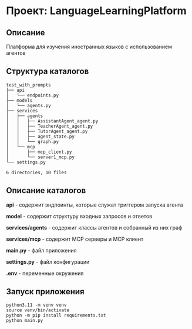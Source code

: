 # Проект: LanguageLearningPlatform

## Описание

Платформа для изучения иностранных языков с использованием агентов

## Структура каталогов
```
test_with_prompts
├── api
│   └── endpoints.py
├── models
│   └── agents.py
├── services
│   ├── agents
│   │   ├── AssistantAgent_agent.py
│   │   ├── TeacherAgent_agent.py
│   │   ├── TutorAgent_agent.py
│   │   ├── agent_state.py
│   │   └── graph.py
│   └── mcp
│       ├── mcp_client.py
│       └── server1_mcp.py
└── settings.py

6 directories, 10 files

```
## Описание каталогов

**api** - содержит эндпоинты, которые служат триггером запуска агента

**model** - содержит структуру входных запросов и ответов

**services/agents** - содержит классы агентов и собранный из них граф

**services/mcp** - содержит MCP серверы и MCP клиент

**main.py** - файл приложения

**settings.py** - файл конфигурации

**.env** - переменные окружения

## Запуск приложения
```
python3.11 -m venv venv
source venv/bin/activate
python -m pip install requirements.txt
python main.py
```